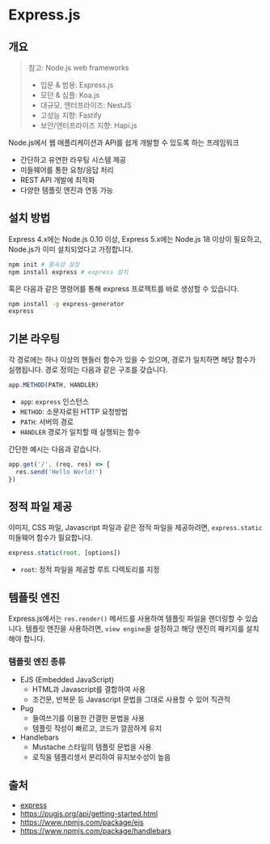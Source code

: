 # Express.js
## 개요
> 참고: Node.js web frameworks
> - 입문 & 범용: Express.js
> - 모던 & 심플: Koa.js
> - 대규모, 엔터프라이즈: NestJS
> - 고성능 지향: Fastify
> - 보안/엔터프라이즈 지향: Hapi.js


Node.js에서 웹 애플리케이션과 API를 쉽게 개발할 수 있도록 하는 프레임워크

- 간단하고 유연한 라우팅 시스템 제공
- 미들웨어를 통한 요청/응답 처리
- REST API 개발에 최적화
- 다양한 템플릿 엔진과 연동 가능
## 설치 방법

 Express 4.x에는 Node.js 0.10 이상, Express 5.x에는 Node.js 18 이상이 필요하고, Node.js가 이미 설치되었다고 가정합니다.

```bash
npm init # 종속성 설정
npm install express # express 설치
```

혹은 다음과 같은 명령어를 통해 express 프로젝트를 바로 생성할 수 있습니다.

```bash
npm install -g express-generator
express 
```

## 기본 라우팅
각 경로에는 하나 이상의 핸들러 함수가 있을 수 있으며, 경로가 일치하면 해당 함수가 실행됩니다. 경로 정의는 다음과 같은 구조를 갖습니다.

```js
app.METHOD(PATH, HANDLER)
```
- `app`: `express` 인스턴스
- `METHOD`: 소문자로된 HTTP 요청방법
- `PATH`: 서버의 경로
- `HANDLER` 경로가 일치할 때 실행되는 함수

간단한 예시는 다음과 같습니다.

```js
app.get('/', (req, res) => {
  res.send('Hello World!')
})
```

## 정적 파일 제공

이미지, CSS 파일, Javascript 파일과 같은 정적 파일을 제공하려면, `express.static` 미들웨어 함수가 필요합니다.

```js
express.static(root, [options])
```

- `root`: 정적 파일을 제공할 루트 디렉토리를 지정

## 템플릿 엔진

Express.js에서는 `res.render()` 메서드를 사용하여 템플릿 파일을 렌더링할 수 있습니다. 템플릿 엔진을 사용하려면, `view engine`을 설정하고 해당 엔진의 패키지를 설치해야 합니다.

### 템플릿 엔진 종류

- EJS (Embedded JavaScript)
	- HTML과 Javascript를 결합하여 사용
	- 조건문, 반복문 등 Javascript 문법을 그대로 사용할 수 있어 직관적
- Pug
	- 들여쓰기를 이용한 간결한 문법을 사용
	- 템플릿 작성이 빠르고, 코드가 깔끔하게 유지
- Handlebars
	- Mustache 스타일의 템플릿 문법을 사용
	- 로직을 템플리셍서 분리하여 유지보수성이 높음
## 출처

- [express](https://expressjs.com/)
- https://pugjs.org/api/getting-started.html
- https://www.npmjs.com/package/ejs
- https://www.npmjs.com/package/handlebars